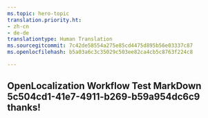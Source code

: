```yaml
---
ms.topic: hero-topic
translation.priority.ht:
- zh-cn
- de-de
translationtype: Human Translation
ms.sourcegitcommit: 7c42de58554a275e85cd4475d895b56e03337c87
ms.openlocfilehash: b5a03a6c3c35029c503ee82ca4cb5c8763f224c8

---
```

## OpenLocalization Workflow Test MarkDown 5c504cd1-41e7-4911-b269-b59a954dc6c9 thanks!



<!--HONumber=Jul16_HO5-->


